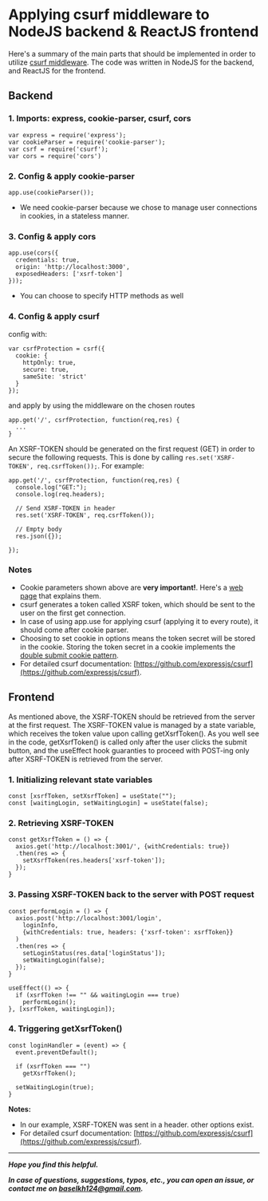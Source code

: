 # Applying csurf middleware to NodeJS backend & ReactJS frontend

Here's a summary of the main parts that should be implemented in order to utilize [csurf middleware](https://github.com/expressjs/csurf).
The code was written in NodeJS for the backend, and ReactJS for the frontend.

## Backend

### 1. Imports: express, cookie-parser, csurf, cors

	var express = require('express');
	var cookieParser = require('cookie-parser');
	var csrf = require('csurf');
	var cors = require('cors')

### 2. Config & apply cookie-parser

	app.use(cookieParser());

* We need cookie-parser because we chose to manage user connections in cookies, in a stateless manner.

### 3. Config & apply cors

	app.use(cors({
	  credentials: true,
	  origin: 'http://localhost:3000',
	  exposedHeaders: ['xsrf-token']
	}));

* You can choose to specify HTTP methods as well

### 4. Config & apply csurf

config with:
	
	var csrfProtection = csrf({
	  cookie: {
	    httpOnly: true,
	    secure: true,
	    sameSite: 'strict'
	  }
	});

and apply by using the middleware on the chosen routes

	app.get('/', csrfProtection, function(req,res) {
	  ...
	}

An XSRF-TOKEN should be generated on the first request (GET) in order to secure the following requests.
This is done by calling `res.set('XSRF-TOKEN', req.csrfToken());`.
For example:

	app.get('/', csrfProtection, function(req,res) {
	  console.log("GET:");
	  console.log(req.headers);

	  // Send XSRF-TOKEN in header
	  res.set('XSRF-TOKEN', req.csrfToken());

	  // Empty body
	  res.json({});

	});


### Notes

* Cookie parameters shown above are **very important!**. Here's a [web page](https://developer.mozilla.org/en-US/docs/Web/HTTP/Headers/Set-Cookie) that explains them.
* csurf generates a token called XSRF token, which should be sent to the user on the first get connection.
* In case of using app.use for applying csurf (applying it to every route), it should come after cookie parser.
* Choosing to set cookie in options means the token secret will be stored in the cookie. Storing the token secret in a cookie implements the [double submit cookie pattern](https://cheatsheetseries.owasp.org/cheatsheets/Cross-Site_Request_Forgery_Prevention_Cheat_Sheet.html#double-submit-cookie).
* For detailed csurf documentation: [https://github.com/expressjs/csurf](https://github.com/expressjs/csurf).



## Frontend

As mentioned above, the XSRF-TOKEN should be retrieved from the server at the first request.
The XSRF-TOKEN value is managed by a state variable, which receives the token value upon calling getXsrfToken().
As you well see in the code, getXsrfToken() is called only after the user clicks the submit button, and the useEffect hook guaranties to proceed with POST-ing only after XSRF-TOKEN is retrieved from the server.

### 1. Initializing relevant state variables

	const [xsrfToken, setXsrfToken] = useState("");
	const [waitingLogin, setWaitingLogin] = useState(false);

### 2. Retrieving XSRF-TOKEN

	const getXsrfToken = () => {
	  axios.get('http://localhost:3001/', {withCredentials: true})
	  .then(res => {
	    setXsrfToken(res.headers['xsrf-token']);
	  });
	}

### 3. Passing XSRF-TOKEN back to the server with POST request

	const performLogin = () => {
	  axios.post('http://localhost:3001/login',
        loginInfo,
        {withCredentials: true, headers: {'xsrf-token': xsrfToken}}
      )
      .then(res => {
        setLoginStatus(res.data['loginStatus']);
        setWaitingLogin(false);
      });
	}
	
	useEffect(() => {
	  if (xsrfToken !== "" && waitingLogin === true)
	    performLogin();
	}, [xsrfToken, waitingLogin]);


### 4. Triggering getXsrfToken()

    const loginHandler = (event) => {
      event.preventDefault();
      
      if (xsrfToken === "")
        getXsrfToken();

      setWaitingLogin(true);
    }


**Notes:**

* In our example, XSRF-TOKEN was sent in a header. other options exist.
* For detailed csurf documentation: [https://github.com/expressjs/csurf](https://github.com/expressjs/csurf).

---

***Hope you find this helpful.***

***In case of questions, suggestions, typos, etc., you can open an issue, or contact me on baselkh124@gmail.com.***
